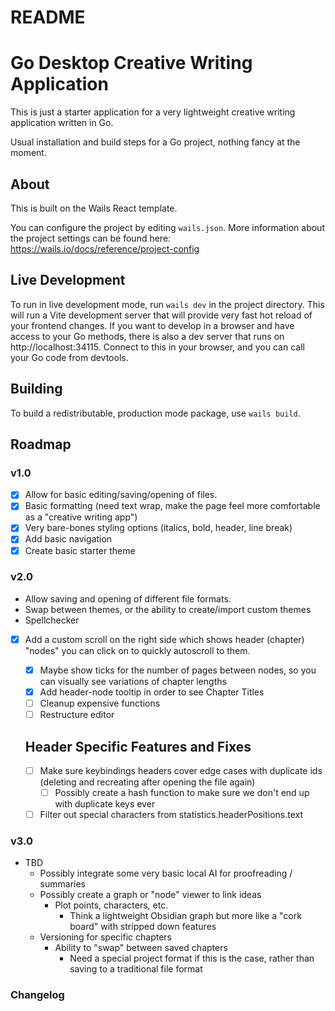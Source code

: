 # README

# Go Desktop Creative Writing Application

This is just a starter application for a very lightweight creative writing application written in Go.

Usual installation and build steps for a Go project, nothing fancy at the moment.

## About

This is built on the Wails React template.

You can configure the project by editing `wails.json`. More information about the project settings can be found
here: https://wails.io/docs/reference/project-config

## Live Development

To run in live development mode, run `wails dev` in the project directory. This will run a Vite development
server that will provide very fast hot reload of your frontend changes. If you want to develop in a browser
and have access to your Go methods, there is also a dev server that runs on http://localhost:34115. Connect
to this in your browser, and you can call your Go code from devtools.

## Building

To build a redistributable, production mode package, use `wails build`.

## Roadmap

### v1.0

- [x] Allow for basic editing/saving/opening of files.
- [x] Basic formatting (need text wrap, make the page feel more comfortable as a "creative writing app")
- [x] Very bare-bones styling options (italics, bold, header, line break)
- [x] Add basic navigation
- [x] Create basic starter theme

### v2.0

- Allow saving and opening of different file formats.
- Swap between themes, or the ability to create/import custom themes
- Spellchecker
- [x] Add a custom scroll on the right side which shows header (chapter) "nodes" you can click on to quickly autoscroll to them.

  - [x] Maybe show ticks for the number of pages between nodes, so you can visually see variations of chapter lengths
  - [x] Add header-node tooltip in order to see Chapter Titles
  - [ ] Cleanup expensive functions
  - [ ] Restructure editor

  ## Header Specific Features and Fixes

  - [ ] Make sure keybindings headers cover edge cases with duplicate ids (deleting and recreating after opening the file again)
    - [ ] Possibly create a hash function to make sure we don't end up with duplicate keys ever
  - [ ] Filter out special characters from statistics.headerPositions.text

### v3.0

- TBD
  - Possibly integrate some very basic local AI for proofreading / summaries
  - Possibly create a graph or "node" viewer to link ideas
    - Plot points, characters, etc.
      - Think a lightweight Obsidian graph but more like a "cork board" with stripped down features
  - Versioning for specific chapters
    - Ability to "swap" between saved chapters
      - Need a special project format if this is the case, rather than saving to a traditional file format

### Changelog
